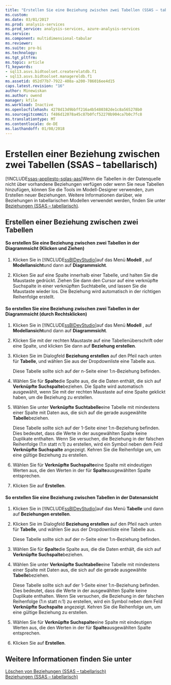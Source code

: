 ```yaml
---
title: "Erstellen Sie eine Beziehung zwischen zwei Tabellen (SSAS – tabellarisch) | Microsoft Docs"
ms.custom: 
ms.date: 03/01/2017
ms.prod: analysis-services
ms.prod_service: analysis-services, azure-analysis-services
ms.service: 
ms.component: multidimensional-tabular
ms.reviewer: 
ms.suite: pro-bi
ms.technology: 
ms.tgt_pltfrm: 
ms.topic: article
f1_keywords:
- sql13.asvs.bidtoolset.createrelatdb.f1
- sql13.asvs.bidtoolset.managereldb.f1
ms.assetid: 052d77b7-7922-408a-a200-786016ee4d15
caps.latest.revision: "16"
author: Minewiskan
ms.author: owend
manager: kfile
ms.workload: Inactive
ms.openlocfilehash: 4278d13d9bbff216a4b5480382de1c8a565278b0
ms.sourcegitcommit: f486d12078a45c87b0fcf52270b904ca7b0c7fc8
ms.translationtype: MT
ms.contentlocale: de-DE
ms.lasthandoff: 01/08/2018
---
```

# <a name="create-a-relationship-between-two-tables-ssas-tabular"></a>Erstellen einer Beziehung zwischen zwei Tabellen (SSAS – tabellarisch)
[!INCLUDE[ssas-appliesto-sqlas-aas](../../includes/ssas-appliesto-sqlas-aas.md)]Wenn die Tabellen in der Datenquelle nicht über vorhandene Beziehungen verfügen oder wenn Sie neue Tabellen hinzufügen, können Sie die Tools im Modell-Designer verwenden, zum Erstellen neuer Beziehungen. Weitere Informationen darüber, wie Beziehungen in tabellarischen Modellen verwendet werden, finden Sie unter [Beziehungen &#40;SSAS – tabellarisch&#41;](../../analysis-services/tabular-models/relationships-ssas-tabular.md).  
  
## <a name="create-a-relationship-between-two-tables"></a>Erstellen einer Beziehung zwischen zwei Tabellen  
  
#### <a name="to-create-a-relationship-between-two-tables-in-diagram-view-click-and-drag"></a>So erstellen Sie eine Beziehung zwischen zwei Tabellen in der Diagrammsicht (Klicken und Ziehen)  
  
1.  Klicken Sie in [!INCLUDE[ssBIDevStudio](../../includes/ssbidevstudio-md.md)]auf das Menü **Modell** , auf **Modellansicht**und dann auf **Diagrammsicht**.  
  
2.  Klicken Sie auf eine Spalte innerhalb einer Tabelle, und halten Sie die Maustaste gedrückt. Ziehen Sie dann den Cursor auf eine verknüpfte Suchspalte in einer verknüpften Suchtabelle, und lassen Sie die Maustaste wieder los. Die Beziehung wird automatisch in der richtigen Reihenfolge erstellt.  
  
#### <a name="to-create-a-relationship-between-two-tables-in-diagram-view-right-click"></a>So erstellen Sie eine Beziehung zwischen zwei Tabellen in der Diagrammsicht (durch Rechtsklicken)  
  
1.  Klicken Sie in [!INCLUDE[ssBIDevStudio](../../includes/ssbidevstudio-md.md)]auf das Menü **Modell** , auf **Modellansicht**und dann auf **Diagrammsicht**.  
  
2.  Klicken Sie mit der rechten Maustaste auf eine Tabellenüberschrift oder eine Spalte, und klicken Sie dann auf **Beziehung erstellen**.  
  
3.  Klicken Sie im Dialogfeld **Beziehung erstellen** auf den Pfeil nach unten für **Tabelle**, und wählen Sie aus der Dropdownliste eine Tabelle aus.  
  
     Diese Tabelle sollte sich auf der n-Seite einer 1:n-Beziehung befinden.  
  
4.  Wählen Sie für **Spalte**die Spalte aus, die die Daten enthält, die sich auf **Verknüpfte Suchspalte**beziehen. Die Spalte wird automatisch ausgewählt, wenn Sie mit der rechten Maustaste auf eine Spalte geklickt haben, um die Beziehung zu erstellen.  
  
5.  Wählen Sie unter **Verknüpfte Suchtabelle**eine Tabelle mit mindestens einer Spalte mit Daten aus, die sich auf die gerade ausgewählte **Tabelle**beziehen.  
  
     Diese Tabelle sollte sich auf der 1-Seite einer 1:n-Beziehung befinden. Dies bedeutet, dass die Werte in der ausgewählten Spalte keine Duplikate enthalten. Wenn Sie versuchen, die Beziehung in der falschen Reihenfolge (1:n statt n:1) zu erstellen, wird ein Symbol neben dem Feld **Verknüpfte Suchspalte** angezeigt. Kehren Sie die Reihenfolge um, um eine gültige Beziehung zu erstellen.  
  
6.  Wählen Sie für **Verknüpfte Suchspalte**eine Spalte mit eindeutigen Werten aus, die den Werten in der für **Spalte**ausgewählten Spalte entsprechen.  
  
7.  Klicken Sie auf **Erstellen**.  
  
#### <a name="to-create-a-relationship-between-two-tables-in-data-view"></a>So erstellen Sie eine Beziehung zwischen Tabellen in der Datenansicht  
  
1.  Klicken Sie in [!INCLUDE[ssBIDevStudio](../../includes/ssbidevstudio-md.md)]auf das Menü **Tabelle** und dann auf **Beziehungen erstellen**.  
  
2.  Klicken Sie im Dialogfeld **Beziehung erstellen** auf den Pfeil nach unten für **Tabelle**, und wählen Sie aus der Dropdownliste eine Tabelle aus.  
  
     Diese Tabelle sollte sich auf der n-Seite einer 1:n-Beziehung befinden.  
  
3.  Wählen Sie für **Spalte**die Spalte aus, die die Daten enthält, die sich auf **Verknüpfte Suchspalte**beziehen.  
  
4.  Wählen Sie unter **Verknüpfte Suchtabelle**eine Tabelle mit mindestens einer Spalte mit Daten aus, die sich auf die gerade ausgewählte **Tabelle**beziehen.  
  
     Diese Tabelle sollte sich auf der 1-Seite einer 1:n-Beziehung befinden. Dies bedeutet, dass die Werte in der ausgewählten Spalte keine Duplikate enthalten. Wenn Sie versuchen, die Beziehung in der falschen Reihenfolge (1:n statt n:1) zu erstellen, wird ein Symbol neben dem Feld **Verknüpfte Suchspalte** angezeigt. Kehren Sie die Reihenfolge um, um eine gültige Beziehung zu erstellen.  
  
5.  Wählen Sie für **Verknüpfte Suchspalte**eine Spalte mit eindeutigen Werten aus, die den Werten in der für **Spalte**ausgewählten Spalte entsprechen.  
  
6.  Klicken Sie auf **Erstellen**.  
  
## <a name="see-also"></a>Weitere Informationen finden Sie unter  
 [Löschen von Beziehungen &#40;SSAS – tabellarisch&#41;](../../analysis-services/tabular-models/delete-relationships-ssas-tabular.md)   
 [Beziehungen &#40;SSAS – tabellarisch&#41;](../../analysis-services/tabular-models/relationships-ssas-tabular.md)  
  
  
